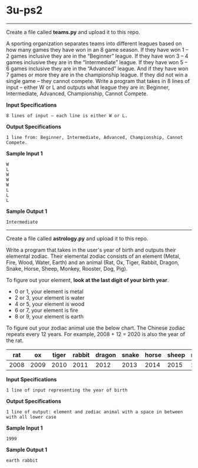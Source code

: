 # 3u-ps2
---
Create a file called **teams.py** and upload it to this repo. 

A sporting organization separates teams into different leagues based on how many games they have won in an 8 game season.
If they have won 1 – 2 games inclusive they are in the “Beginner” league. If they have won 3 – 4 games inclusive they are in the “Intermediate” league. If they have won 5 – 6 games inclusive they are in the “Advanced” league. And if they have won 7 games or more they are in the championship league. If they did not win a single game – they cannot compete. Write a program that takes in 8 lines of input – either W or L and outputs what league they are in: Beginner, Intermediate, Advanced, Championship, Cannot Compete.

**Input Specifications**
```
8 lines of input – each line is either W or L.
```

**Output Specifications**
```
1 line from: Beginner, Intermediate, Advanced, Championship, Cannot Compete.
```

**Sample Input 1**
```
W
L
W
W
W
L
L
L
```

**Sample Output 1**
```
Intermediate
```
---
Create a file called **astrology.py** and upload it to this repo.

Write a program that takes in the user's year of birth and outputs their elemental zodiac. Their elemental zodiac consists of an element (Metal, Fire, Wood, Water, Earth) and an animal (Rat, Ox, Tiger, Rabbit, Dragon, Snake, Horse, Sheep, Monkey, Rooster, Dog, Pig).

To figure out your element, **look at the last digit of your birth year**.

- 0 or 1, your element is metal
- 2 or 3, your element is water
- 4 or 5, your element is wood
- 6 or 7, your element is fire
- 8 or 9, your element is earth

To figure out your zodiac animal use the below chart. The Chinese zodiac repeats every 12 years. For example, 2008 + 12 = 2020 is also the year of the rat.

|rat       |ox        |tiger     |rabbit    |dragon    |snake     |horse     |sheep    |monkey    |rooster   |dog       |pig       |
|----------|----------|----------|----------|----------|----------|----------|---------|----------|----------|----------|----------|
|2008      |2009      |2010      |2011      |2012      |2013      |2014      |2015     |2016      |2017      |2018      |2019      |

**Input Specifications**
```
1 line of input representing the year of birth
```

**Output Specifications**
```
1 line of output: element and zodiac animal with a space in between with all lower case
```

**Sample Input 1**
```
1999
```

**Sample Output 1**
```
earth rabbit
```

